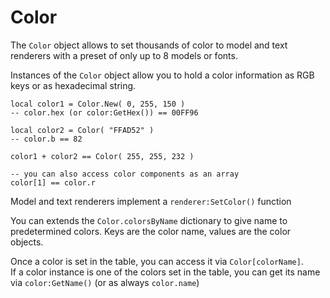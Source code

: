 # Color

The `Color` object allows to set thousands of color to model and text renderers with a preset of only up to 8 models or fonts.

Instances of the `Color` object allow you to hold a color information as RGB keys or as hexadecimal string.

	local color1 = Color.New( 0, 255, 150 )
	-- color.hex (or color:GetHex()) == 00FF96

	local color2 = Color( "FFAD52" )
	-- color.b == 82

	color1 + color2 == Color( 255, 255, 232 )

	-- you can also access color components as an array
	color[1] == color.r


Model and text renderers implement a `renderer:SetColor()` function




You can extends the `Color.colorsByName` dictionary to give name to predetermined colors. Keys are the color name, values are the color objects.

Once a color is set in the table, you can access it via `Color[colorName]`.  
If a color instance is one of the colors set in the table, you can get its name via `color:GetName()` (or as always `color.name`)
